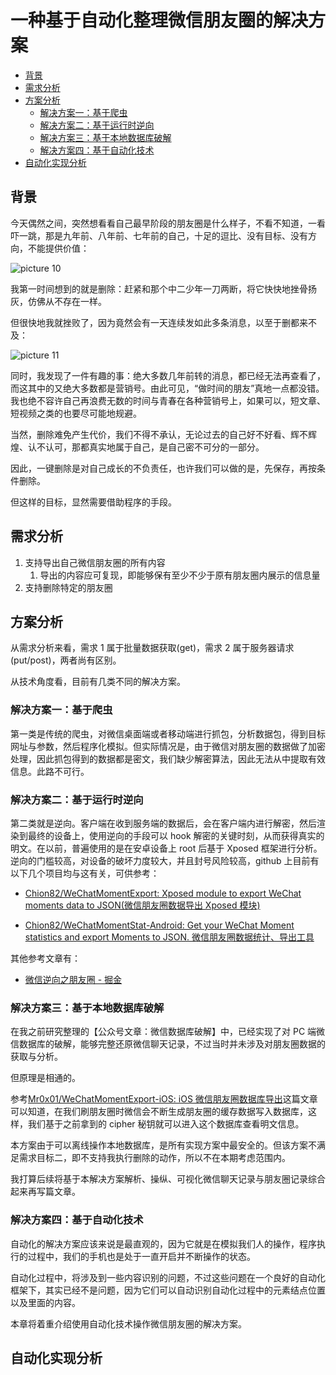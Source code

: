 # 一种基于自动化整理微信朋友圈的解决方案

- [背景](#背景)
- [需求分析](#需求分析)
- [方案分析](#方案分析)
  - [解决方案一：基于爬虫](#解决方案一基于爬虫)
  - [解决方案二：基于运行时逆向](#解决方案二基于运行时逆向)
  - [解决方案三：基于本地数据库破解](#解决方案三基于本地数据库破解)
  - [解决方案四：基于自动化技术](#解决方案四基于自动化技术)
- [自动化实现分析](#自动化实现分析)

## 背景

今天偶然之间，突然想看看自己最早阶段的朋友圈是什么样子，不看不知道，一看吓一跳，那是九年前、八年前、七年前的自己，十足的逗比、没有目标、没有方向，不能提供价值：

![picture 10](https://mark-vue-oss.oss-cn-hangzhou.aliyuncs.com/wechat-moments-dump-1656138484175-e1854677b109bae6e14c030da09b246d9ef728c94647185e7d9ad520f10c5e7b.png)

我第一时间想到的就是删除：赶紧和那个中二少年一刀两断，将它快快地挫骨扬灰，仿佛从不存在一样。

但很快地我就挫败了，因为竟然会有一天连续发如此多条消息，以至于删都来不及：

![picture 11](https://mark-vue-oss.oss-cn-hangzhou.aliyuncs.com/wechat-moments-dump-1656138681921-d1416f216062f0966ab68b04140aa4aa74850e4663bf08843226661a62b256c6.png)

同时，我发现了一件有趣的事：绝大多数几年前转的消息，都已经无法再查看了，而这其中的又绝大多数都是营销号。由此可见，“做时间的朋友”真地一点都没错。我也绝不容许自己再浪费无数的时间与青春在各种营销号上，如果可以，短文章、短视频之类的也要尽可能地规避。

当然，删除难免产生代价，我们不得不承认，无论过去的自己好不好看、辉不辉煌、认不认可，那都真实地属于自己，是自己密不可分的一部分。

因此，一键删除是对自己成长的不负责任，也许我们可以做的是，先保存，再按条件删除。

但这样的目标，显然需要借助程序的手段。

## 需求分析

1. 支持导出自己微信朋友圈的所有内容
   1. 导出的内容应可复现，即能够保有至少不少于原有朋友圈内展示的信息量
2. 支持删除特定的朋友圈

## 方案分析

从需求分析来看，需求 1 属于批量数据获取(get)，需求 2 属于服务器请求(put/post)，两者尚有区别。

从技术角度看，目前有几类不同的解决方案。

### 解决方案一：基于爬虫

第一类是传统的爬虫，对微信桌面端或者移动端进行抓包，分析数据包，得到目标网址与参数，然后程序化模拟。但实际情况是，由于微信对朋友圈的数据做了加密处理，因此抓包得到的数据都是密文，我们缺少解密算法，因此无法从中提取有效信息。此路不可行。

### 解决方案二：基于运行时逆向

第二类就是逆向。客户端在收到服务端的数据后，会在客户端内进行解密，然后渲染到最终的设备上，使用逆向的手段可以 hook 解密的关键时刻，从而获得真实的明文。在以前，普遍使用的是在安卓设备上 root 后基于 Xposed 框架进行分析。逆向的门槛较高，对设备的破坏力度较大，并且封号风险较高，github 上目前有以下几个项目均与这有关，可供参考：

- [Chion82/WeChatMomentExport: Xposed module to export WeChat moments data to JSON(微信朋友圈数据导出 Xposed 模块)](https://github.com/Chion82/WeChatMomentExport)

- [Chion82/WeChatMomentStat-Android: Get your WeChat Moment statistics and export Moments to JSON. 微信朋友圈数据统计、导出工具](https://github.com/Chion82/WeChatMomentStat-Android)

其他参考文章有：

- [微信逆向之朋友圈 - 掘金](https://juejin.cn/post/6844903846595002376)

### 解决方案三：基于本地数据库破解

在我之前研究整理的【公众号文章：微信数据库破解】中，已经实现了对 PC 端微信数据库的破解，能够完整还原微信聊天记录，不过当时并未涉及对朋友圈数据的获取与分析。

但原理是相通的。

参考[Mr0x01/WeChatMomentExport-iOS: iOS 微信朋友圈数据库导出](https://github.com/Mr0x01/WeChatMomentExport-iOS)这篇文章可以知道，在我们刷朋友圈时微信会不断生成朋友圈的缓存数据写入数据库，这样，我们基于之前拿到的 cipher 秘钥就可以进入这个数据库查看明文信息。

本方案由于可以离线操作本地数据库，是所有实现方案中最安全的。但该方案不满足需求目标二，即不支持我执行删除的动作，所以不在本期考虑范围内。

我打算后续将基于本解决方案解析、操纵、可视化微信聊天记录与朋友圈记录综合起来再写篇文章。

### 解决方案四：基于自动化技术

自动化的解决方案应该来说是最直观的，因为它就是在模拟我们人的操作，程序执行的过程中，我们的手机也是处于一直开启并不断操作的状态。

自动化过程中，将涉及到一些内容识别的问题，不过这些问题在一个良好的自动化框架下，其实已经不是问题，因为它们可以自动识别自动化过程中的元素结点位置以及里面的内容。

本章将着重介绍使用自动化技术操作微信朋友圈的解决方案。

## 自动化实现分析
